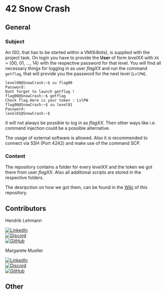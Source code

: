 # 42 Snow Crash

## General

### Subject

An ISO, that has to be started within a VM(64bits), is supplied with the project task.
On login you have to provide the **User** of form _levelXX_ with `XX` = {00, 01, ..., 14} with the respective password for that level.
You will find all necessary things for logging in as user _flagXX_ and run the command `getflag`, that will provide you the password for the next level (`LvlPW`).

```shell
level00@SnowCrash:~$ su flag00
Password:
Dont forget to launch getflag !
flag00@SnowCrash:~$ getflag
Check flag.Here is your token : LvlPW
flag00@SnowCrash:~$ su level01
Password:
level01@SnowCrash:~$
```

It will not always be possible to log in as _flagXX_. Then other ways like i.e. command injection could be a possible alternative.

The usage of external software is allowed. Also it is recommended to connect via SSH (Port 4242) and make use of the command SCP.

### Content

The repository contains a folder for every _levelXX_ and the token we got there from user _flagXX_.
Also all additional scripts are stored in the respective folders.

The desripction on how we got them, can be found in the [Wiki](https://github.com/hennneh/snow-crash/wiki) of this repository.

## Contributors
Hendrik Lehmann

[![LinkedIn](https://img.shields.io/badge/-LinkedIn-0e76a8?style=flat-square&logo=linkedin&logoColor=white)](https://linkedin.com/in/hendrik-Lehmann)
<br>
[![Discord](https://img.shields.io/badge/Discord-7289DA?style=flat-square&logo=discord&logoColor=white)](https://discordapp.com/users/793196434605867038)
<br>
[![GitHub](https://img.shields.io/badge/Github-000000?style=flat-square&logo=GitHub&logoColor=white)](https://github.com/hennneh)

Margarete Mueller

[![LinkedIn](https://img.shields.io/badge/-LinkedIn-0e76a8?style=flat-square&logo=linkedin&logoColor=white)](https://linkedin.com/in/margarete-mueller)
<br>
[![Discord](https://img.shields.io/badge/Discord-7289DA?style=flat-square&logo=discord&logoColor=white)](https://discordapp.com/users/793196434605867038)
<br>
[![GitHub](https://img.shields.io/badge/Github-000000?style=flat-square&logo=GitHub&logoColor=white)](https://github.com/Madasanya)


## Other
